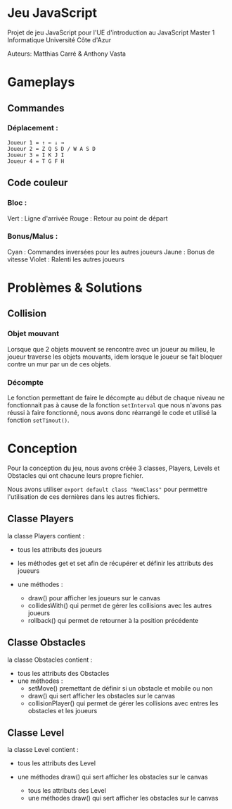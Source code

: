 # Jeu JavaScript
Projet de jeu JavaScript pour l'UE d'introduction au JavaScript Master 1 Informatique Université Côte d'Azur

Auteurs: Matthias Carré & Anthony Vasta

# Gameplays

## Commandes

### Déplacement :
    Joueur 1 = ↑ ← ↓ →
    Joueur 2 = Z Q S D / W A S D
    Joueur 3 = I K J I
    Joueur 4 = T G F H

## Code couleur

### Bloc :
   Vert : Ligne d'arrivée
   Rouge : Retour au point de départ

### Bonus/Malus :
   Cyan : Commandes inversées pour les autres joueurs
   Jaune : Bonus de vitesse
   Violet : Ralenti les autres joueurs
   
# Problèmes & Solutions

## Collision

### Objet mouvant
Lorsque que 2 objets mouvent se rencontre avec un joueur au milieu, le joueur traverse les objets mouvants, idem lorsque le joueur se fait bloquer contre un mur par un de ces objets.

### Décompte
Le fonction permettant de faire le décompte au début de chaque niveau ne fonctionnait pas à cause de la fonction `setInterval` que nous n'avons pas réussi à faire fonctionné, nous avons donc réarrangé le code et utilisé la fonction `setTimout()`.

# Conception
Pour la conception du jeu, nous avons créée 3 classes, Players, Levels et Obstacles qui ont chacune leurs propre fichier.

Nous avons utiliser `export default class "NomClass"` pour permettre l'utilisation de ces dernières dans les autres fichiers.

## Classe Players
la classe Players contient :

- tous les attributs des joueurs

- les méthodes get et set afin de récupérer et définir les attributs des joueurs
- une méthodes :
    - draw() pour afficher les joueurs sur le canvas
    - collidesWith() qui permet de gérer les collisions avec les autres joueurs
    - rollback() qui permet de retourner à la position précédente

## Classe Obstacles
la classe Obstacles contient :
- tous les attributs des Obstacles
- une méthodes :
    - setMove() premettant de définir si un obstacle et mobile ou non
    - draw() qui sert afficher les obstacles sur le canvas
    - collisionPlayer() qui permet de gérer les collisions avec entres les obstacles et les joueurs

## Classe Level
la classe Level contient :
- tous les attributs des Level
- une méthodes draw() qui sert afficher les obstacles sur le canvas

    - tous les attributs des Level
    - une méthodes draw() qui sert afficher les obstacles sur le canvas
